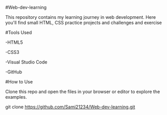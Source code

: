 #Web-dev-learning

This repository contains my learning journey in web development.
Here you'll find small HTML, CSS practice projects and challenges and exercise

#Tools Used

-HTML5

-CSS3

-Visual Studio Code

-GitHub


#How to Use

Clone this repo and open the files in your browser or editor to explore the examples.

git clone https://github.com/Sami21234/Web-dev-learning.git
